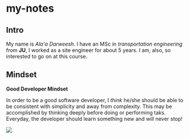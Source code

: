 # my-notes
## Intro
My name is *Ala'a Darweesh*. I have an MSc in *transportation engineering* from **JU**, I worked as a site engineer for about 5 years. I am, also, so interested to go on at this course.
## Mindset
**Good Developer Mindset**
         
In order to be a good software developer, I *think* he/she should be able to be consistent with simplicity and away from complexity. This may be accomplished by thinking deeply before doing or performing taks. Everyday, the developer should learn something new and will never stop!

![](https://ggie.berkeley.edu/wp-content/uploads/2019/09/Growth_Mindset_Students_1410x820-705x410.jpg)

[](https://www.markdownguide.org/cheat-sheet/)
